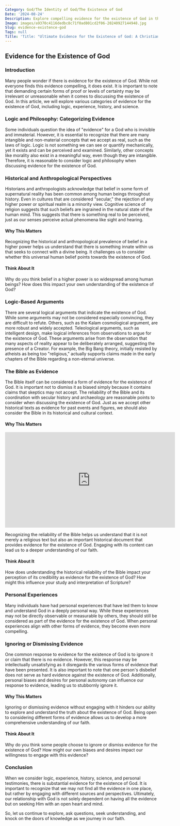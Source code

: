 ```yaml
---
Category: God/The Identity of God/The Existence of God
Date: '2024-08-24'
Description: Explore compelling evidence for the existence of God in this thought-provoking article that delves into philosophical and scientific perspectives.
Image: images/a9370c4116dedbc8c71f0ad801cd2f06-20240927144948.jpg
Slug: evidence-existence-god
Tags: null
Title: 'Title: "Ultimate Evidence for the Existence of God: A Christian Perspective'
---
```


## Evidence for the Existence of God

### Introduction

Many people wonder if there is evidence for the existence of God. While not everyone finds this evidence compelling, it does exist. It is important to note that demanding certain forms of proof or levels of certainty may be irrelevant or unreasonable when it comes to discussing the existence of God. In this article, we will explore various categories of evidence for the existence of God, including logic, experience, history, and science.

### Logic and Philosophy: Categorizing Evidence

Some individuals question the idea of "evidence" for a God who is invisible and immaterial. However, it is essential to recognize that there are many intangible and non-material concepts that we accept as real, such as the laws of logic. Logic is not something we can see or quantify mechanically, yet it exists and can be perceived and examined. Similarly, other concepts like morality also exist in a meaningful way, even though they are intangible. Therefore, it is reasonable to consider logic and philosophy when discussing evidence for the existence of God.

### Historical and Anthropological Perspectives

Historians and anthropologists acknowledge that belief in some form of supernatural reality has been common among human beings throughout history. Even in cultures that are considered "secular," the rejection of any higher power or spiritual realm is a minority view. Cognitive science of religion suggests that such beliefs are ingrained in the natural state of the human mind. This suggests that there is something real to be perceived, just as our senses perceive actual phenomena like sight and hearing.

#### Why This Matters

Recognizing the historical and anthropological prevalence of belief in a higher power helps us understand that there is something innate within us that seeks to connect with a divine being. It challenges us to consider whether this universal human belief points towards the existence of God.

#### Think About It

Why do you think belief in a higher power is so widespread among human beings? How does this impact your own understanding of the existence of God?

### Logic-Based Arguments

There are several logical arguments that indicate the existence of God. While some arguments may not be considered especially convincing, they are difficult to refute. Others, such as the Kalam cosmological argument, are more robust and widely accepted. Teleological arguments, such as intelligent design, make logical inferences from observations to argue for the existence of God. These arguments arise from the observation that many aspects of reality appear to be deliberately arranged, suggesting the presence of a Creator. For example, the Big Bang theory, initially resisted by atheists as being too "religious," actually supports claims made in the early chapters of the Bible regarding a non-eternal universe.

### The Bible as Evidence

The Bible itself can be considered a form of evidence for the existence of God. It is important not to dismiss it as biased simply because it contains claims that skeptics may not accept. The reliability of the Bible and its coordination with secular history and archaeology are reasonable points to consider when discussing the existence of God. Just as we accept other historical texts as evidence for past events and figures, we should also consider the Bible in its historical and cultural context.

#### Why This Matters


<iframe width="560" height="315" src="https://www.youtube.com/embed/_ie9musGEqQ" frameborder="0" allow="autoplay; encrypted-media" allowfullscreen></iframe>


Recognizing the reliability of the Bible helps us understand that it is not merely a religious text but also an important historical document that provides evidence for the existence of God. Engaging with its content can lead us to a deeper understanding of our faith.

#### Think About It

How does understanding the historical reliability of the Bible impact your perception of its credibility as evidence for the existence of God? How might this influence your study and interpretation of Scripture?

### Personal Experiences

Many individuals have had personal experiences that have led them to know and understand God in a deeply personal way. While these experiences may not be directly observable or measurable by others, they should still be considered as part of the evidence for the existence of God. When personal experiences align with other forms of evidence, they become even more compelling.

### Ignoring or Dismissing Evidence

One common response to evidence for the existence of God is to ignore it or claim that there is no evidence. However, this response may be intellectually unsatisfying as it disregards the various forms of evidence that have been presented. It is also important to note that one person's disbelief does not serve as hard evidence against the existence of God. Additionally, personal biases and desires for personal autonomy can influence our response to evidence, leading us to stubbornly ignore it.

#### Why This Matters

Ignoring or dismissing evidence without engaging with it hinders our ability to explore and understand the truth about the existence of God. Being open to considering different forms of evidence allows us to develop a more comprehensive understanding of our faith.

#### Think About It

Why do you think some people choose to ignore or dismiss evidence for the existence of God? How might our own biases and desires impact our willingness to engage with this evidence?

### Conclusion

When we consider logic, experience, history, science, and personal testimonies, there is substantial evidence for the existence of God. It is important to recognize that we may not find all the evidence in one place, but rather by engaging with different sources and perspectives. Ultimately, our relationship with God is not solely dependent on having all the evidence but on seeking Him with an open heart and mind.

So, let us continue to explore, ask questions, seek understanding, and knock on the doors of knowledge as we journey in our faith.